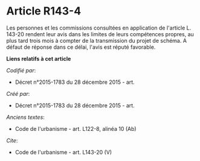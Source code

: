 # Article R143-4

Les personnes et les commissions consultées en application de l'article L. 143-20 rendent leur avis dans les limites de leurs
compétences propres, au plus tard trois mois à compter de la transmission du projet de schéma. A défaut de réponse dans ce
délai, l'avis est réputé favorable.

**Liens relatifs à cet article**

_Codifié par_:

  - Décret n°2015-1783 du 28 décembre 2015 - art.

_Créé par_:

  - Décret n°2015-1783 du 28 décembre 2015 - art.

_Anciens textes_:

  - Code de l'urbanisme - art. L122-8, alinéa 10 (Ab)

_Cite_:

  - Code de l'urbanisme - art. L143-20 (V)
